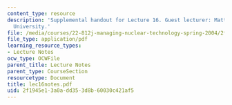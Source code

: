 ```yaml
---
content_type: resource
description: 'Supplemental handout for Lecture 16. Guest lecturer: Matthew Bunn, Harvard
  University.'
file: /media/courses/22-812j-managing-nuclear-technology-spring-2004/2f1945e13a0add353d8b60030c421af5_lec16notes.pdf
file_type: application/pdf
learning_resource_types:
- Lecture Notes
ocw_type: OCWFile
parent_title: Lecture Notes
parent_type: CourseSection
resourcetype: Document
title: lec16notes.pdf
uid: 2f1945e1-3a0a-dd35-3d8b-60030c421af5
---
```

